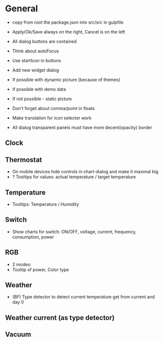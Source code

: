 # General
- copy from root the package.json into src/src in gulpfile
- Apply/Ok/Save always on the right, Cancel is on the left
- All dialog buttons are contained
- Think about autoFocus
- Use startIcon in buttons

- Add new widget dialog
 - If possible with dynamic picture (because of themes)
 - If possible with demo data
 - If not possible - static picture

- Don't forget about comma/point in floats

- Make translation for icon selector work

- All dialog transparent panels must have more decent(opacity) border

<!-- - Collect all IDs and give it in "objs" as array -->

## Clock

## Thermostat
- On mobile devices hide controls in chart-dialog and make it maximal big
- ? Tooltips for values: actual temperature / target temperature

## Temperature
- Tooltips: Temperature / Humidity

## Switch
- Show charts for switch: ON/OFF, voltage, current, frequency, consumption, power

## RGB
- 2 modes:
- Tooltip of power, Color type

## Weather
- (BF) Type detector to detect current temperature get from current and day 0

## Weather current (as type detector)

## Vacuum